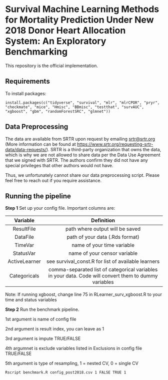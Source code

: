 # Survival Machine Learning Methods for Mortality Prediction Under New 2018 Donor Heart Allocation System: An Exploratory Benchmarking


This repository is the official implementation. 

## Requirements

To install packages:

```setup
install.packages(c("tidyverse", "survival", "mlr", "mlrCPOR", "pryr", "checkmate", "mice", "Hmisc", "BBmisc", "testthat", "survAUC", "xgboost", "gbm", "randomForestSRC", "glmnet"))
```

## Data Preprocessing
The data are available from SRTR upon request by emailing srtr@srtr.org (More information can be found at https://www.srtr.org/requesting-srtr-data/data-requests/). SRTR is a third-party organization that owns the data, which is why we are not allowed to share data per the Data Use Agreement that we signed with SRTR. The authors confirm they did not have any special privileges that other authors would not have.

Thus, we unfortunately cannot share our data preprocessing script. Please feel free to reach out if you require assistance.

## Running the pipeline

**Step 1** Set up your config file. Important columns are:

| Variable | Definition |
| :---:   | :---: | 
| ResultFile | path where output will be saved |
| DataFile | path of your data (.Rds format) |
| TimeVar | name of your time variable |
| StatusVar | name of your censor variable |
| ActiveLearner | see survival_const.R for list of available learners |
| Categoricals | comma-separated list of categorical variables in your data. Code will convert them to dummy variables |

Note: If running xgboost, change line 75 in RLearner_surv_xgboost.R to your time and status variables

**Step 2** Run the benchmark pipeline.

1st argument is name of config file

2nd argument is result index, you can leave as 1

3rd argument is impute TRUE/FALSE

4th argumnet is exclude variables listed in Exclusions in config file TRUE/FALSE

5th argument is type of resampling, 1 = nested CV, 0 = single CV

```eval
Rscript benchmark.R config_post2018.csv 1 FALSE TRUE 1
```
